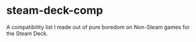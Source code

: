 # steam-deck-comp
A compatibility list I made out of pure boredom on Non-Steam games for the Steam Deck.
